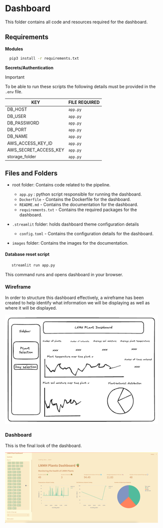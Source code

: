# Dashboard

This folder contains all code and resources required for the dashboard.

## Requirements

**Modules**

 ```sh
   pip3 install -r requirements.txt
   ```

**Secrets/Authentication**
> [!IMPORTANT]  
> To be able to run these scripts the following details must be provided in the `.env` file.

| KEY                   | FILE REQUIRED |
|-----------------------|---------------|
| DB_HOST               | `app.py`      |
| DB_USER               | `app.py`      |
| DB_PASSWORD           | `app.py`      |
| DB_PORT               | `app.py`      |
| DB_NAME               | `app.py`      |
| AWS_ACCESS_KEY_ID     | `app.py`      |
| AWS_SECRET_ACCESS_KEY | `app.py`      |
| storage_folder        | `app.py`      |

## Files and Folders

- root folder: Contains code related to the pipeline.
    - `app.py` : python script responsible for running the dashboard.
    - `Dockerfile` - Contains the Dockerfile for the dashboard.
    - `README.md` - Contains the documentation for the dashboard.
    - `requirements.txt` - Contains the required packages for the dashboard.

- `.streamlit` folder: holds dashboard theme configuration details
    - `config.toml` - Contains the configuration details for the dashboard.

- `images` folder: Contains the images for the documentation.

#### Database reset script

```sh
   streamlit run app.py
   ```

This command runs and opens dashboard in your browser.

### Wireframe

In order to structure this dashboard effectively, a wireframe has been created to help identify what information we will
be displaying as well as where it will be displayed.

![Dashboard Wireframe](https://github.com/shindym/c10-lnmh-plant-sensors/blob/dashboard-readme/dashboard/images/plant-wireframe.png)

### Dashboard

This is the final look of the dashboard.

![Final Dashboard](https://github.com/shindym/c10-lnmh-plant-sensors/blob/dashboard-readme/dashboard/images/plant-dashboard.png)


